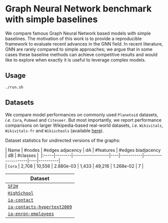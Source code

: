 # Graph Neural Network benchmark with simple baselines

We compare famous Graph Neural Network based models with simple baselines. The motivation of this work is to provide a reproducible framework to evaluate recent advances in the GNN field. In recent literature, GNN are rarely compared to simple approaches; we argue that in some cases these baseline methods can achieve competitive results and would like to explore when exactly it is useful to leverage complex models.

## Usage
```shell
./run.sh
```

## Datasets

We compare model performances on commonly used `Planetoid` datasets, *i.e.* `Cora`, `Pubmed` and `Citeseer`. But most importantly, we report performance comparisons on larger Wikipedia-based real-world datasets, *i.e.* `Wikivitals`, `Wikivitals-fr` and `Wikischools` (available [here](https://netset.telecom-paris.fr/)).

Dataset statistics for undirected versions of the graphs:

| Name | #nodes | #edges adjacency | dA | #features | #edges biadjacency | dB | #classes |  
|:-----|--------|------------------|----|-----------|--------------------|----|----------|  
| `Cora` | 2,708 | 10,556 | 2.880e-03 | 1,433 | 49,216 | 1.268e-02 | 7 |  

| Dataset      |
|--------------|
| [```SF2H```](http://www.sociopatterns.org/datasets/sfhh-conference-data-set/) |
| [```HighSchool```](http://www.sociopatterns.org/datasets/high-school-contact-and-friendship-networks/) |  
| [```ia-contact```](https://networkrepository.com/ia-contact.php) | 
| [```ia-contacts-hypertext2009```](http://www.sociopatterns.org/datasets/hypertext-2009-dynamic-contact-network/) |
| [```ia-enron-employees```](https://networkrepository.com/ia_enron_employees.php) |
